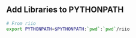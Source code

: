 ## Add Libraries to PYTHONPATH

```bash
# From riio
export PYTHONPATH=$PYTHONPATH:`pwd`:`pwd`/riio
```
